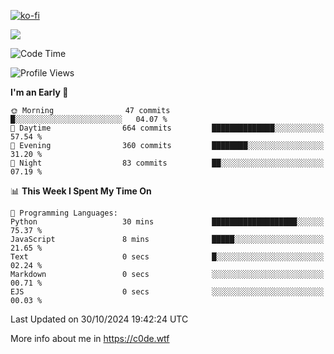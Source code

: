 [![ko-fi](https://ko-fi.com/img/githubbutton_sm.svg)](https://ko-fi.com/Z8Z4Y2LKX)

<a href="https://wakatime.com"><img src="https://wakatime.com/share/@c0dezin/b7f18a7c-ab3a-40b8-8bc7-b1b7bf71f1d6.svg" /></a>

<!--START_SECTION:waka-->
![Code Time](http://img.shields.io/badge/Code%20Time-131%20hrs%2026%20mins-blue)

![Profile Views](http://img.shields.io/badge/Profile%20Views-2-blue)

**I'm an Early 🐤** 

```text
🌞 Morning                47 commits          █░░░░░░░░░░░░░░░░░░░░░░░░   04.07 % 
🌆 Daytime                664 commits         ██████████████░░░░░░░░░░░   57.54 % 
🌃 Evening                360 commits         ████████░░░░░░░░░░░░░░░░░   31.20 % 
🌙 Night                  83 commits          ██░░░░░░░░░░░░░░░░░░░░░░░   07.19 % 
```


📊 **This Week I Spent My Time On** 

```text
💬 Programming Languages: 
Python                   30 mins             ███████████████████░░░░░░   75.37 % 
JavaScript               8 mins              █████░░░░░░░░░░░░░░░░░░░░   21.65 % 
Text                     0 secs              █░░░░░░░░░░░░░░░░░░░░░░░░   02.24 % 
Markdown                 0 secs              ░░░░░░░░░░░░░░░░░░░░░░░░░   00.71 % 
EJS                      0 secs              ░░░░░░░░░░░░░░░░░░░░░░░░░   00.03 % 
```


 Last Updated on 30/10/2024 19:42:24 UTC
<!--END_SECTION:waka-->

More info about me in https://c0de.wtf
